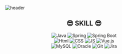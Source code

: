 

![header](https://capsule-render.vercel.app/api?type=waving&color=auto&height=300&section=header&text=Yeeun's%20Github🐾&fontSize=90)
<!--
**Shimyeeun/Shimyeeun** is a ✨ _special_ ✨ repository because its `README.md` (this file) appears on your GitHub profile.

Here are some ideas to get you started:

- 🔭 I’m currently working on ...
- 🌱 I’m currently learning ...
- 👯 I’m looking to collaborate on ...
- 🤔 I’m looking for help with ...
- 💬 Ask me about ...
- 📫 How to reach me: ...
- 😄 Pronouns: ...
- ⚡ Fun fact: ...
-->

<div align=center>

  ## 😎 SKILL 😎
  ![Java](https://img.shields.io/badge/Java-007396?style=flat-square&logo=Java&logoColor=white)
  ![Spring](https://img.shields.io/badge/Spring-6DB33F?style=flat-square&logo=Spring&logoColor=white)
  ![Spring Boot](https://img.shields.io/badge/SpringBoot-6DB33F?style=flat-square&logo=SpringBoot&logoColor=white)
  <br>
  ![Html](https://img.shields.io/badge/Html-E34F26?style=flat-square&logo=Html5&logoColor=white)
  ![CSS](https://img.shields.io/badge/CSS-1572B6?style=flat-square&logo=CSS3&logoColor=white)
  ![JS](https://img.shields.io/badge/JavaScript-F7DF1E?style=flat-square&logo=JavaScript&logoColor=white)
  ![Vue.js](https://img.shields.io/badge/Vue.js-4FC08D?style=flat-square&logo=Vue.js&logoColor=white)
  <br>
  ![MySQL](https://img.shields.io/badge/MySQL-4479A1?style=flat-square&logo=MySQL&logoColor=white)
  ![Oracle](https://img.shields.io/badge/Oracle-F80000?style=flat-square&logo=Oracle&logoColor=white)
  ![Git](https://img.shields.io/badge/Git-F05032?style=flat-square&logo=Git&logoColor=white)
  ![Jira](https://img.shields.io/badge/Jira-0052CC?style=flat-square&logo=JiraSoftware&logoColor=white)
  
  

